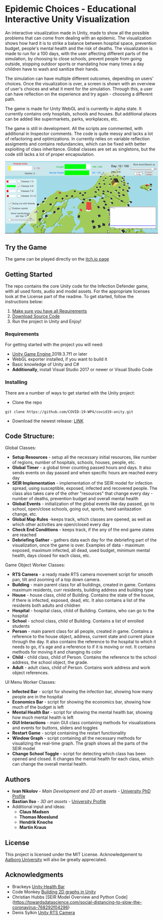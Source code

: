 # Epidemic Choices - Educational Interactive Unity Visualization

An interactive visualization made in Unity, made to show all the possible problems that can come from dealing with an epidemic. The visualization shows how hard it is to strike a balance between hospital space, prevention budget, people's mental health and the risk of deaths. The visualization is made to run for a 100 days, with the user affecting different parts of the simulation, by choosing to close schools, prevent people from going outside, stopping outdoor sports or mandating how many times a day children have to wash and sanitize their hands.

The simulation can have multiple different outcomes, depending on users' choices. Once the visualization is over, a screen is shown with an overview of user's choices and what it ment for the simulation. Through this, a user can have reflection on the experience and try again - choosing a different path.

The game is made for Unity WebGL and is currently in alpha state. It currently contains only hospitals, schools and houses. But additional places can be added like supermarkets, parks, workplaces, etc.

The game is still in development. All the scripts are commented, with additional in Inspector comments. The code is quite messy and lacks a lot of refactoring and optimizations. In currently relies on variable reflection assigments and contains redundancies, which can be fixed with better exploiting of class inheritance. Global classes are set as singletons, but the code still lacks a lot of proper encapsulation.

![Gameplay Gif](GameImages/version2Gif_forPresentation.gif)

## Try the Game
The game can be played directly on the [itch.io page ]()
<!-- [Image Start Screen](docs/CONTRIBUTING.md)-->

## Getting Started
The repo contains the core Unity code for the Infection Defender game, with all used fonts, audio and model assets. For the appropriate licenses look at the License part of the readme. To get started, follow the instructions below:
1.  [Make sure you have all Requirements](#-requirements)
2.  [Download Source Code](#-installing)
3.  Run the project in Unity and Enjoy!

### Requirements
For getting started with the project you will need:

 - [Unity Game Engine ](https://unity3d.com/) 2019.3.7f1 or later
 - WebGL exporter installed, if you want to build it
 - Basic knowledge of Unity and C#
 - **Additionally**, install Visual Studio 2017 or newer or Visual Studio Code



### Installing
There are a number of ways to get started with the Unity project:

 - Clone the repo
```
git clone https://github.com/COVID-19-WP4/covid19-unity.git
```
 - Download the newest release: [LINK]()

## Code Structure:

Global Classes:

   - **Setup Resources** - setup all the necessary initial resources, like number of regions, number of hospitals, schools, houses, people, etc.
   - **Global Timer** - a global timer counting passed hours and days. It also sends events on day passed and when specific hours are reached every day
   - **SEIR Implementation** - implementation of the SEIR model for infection spread, using susceptible, exposed, infected and recovered people. The class also takes care of the other "resources" that change every day - number of deaths, prevention budget and overall mental health
   - **Global Events** - initialization of the global events like day passed, go to school, open/close schools, going out, sports, hand sanitazation change, etc.
   - **Global Map Rules** -keeps track, which classes are opened, as well as which other activities are open/closed every day
   - **Check End Conditions** - keeps track, if the any of the end game states are reached
   - **Debriefing Gather** - gathers data each day for the debriefing part of the visualization, once the game is over. Examples of data - maximum exposed, maximum infected, all dead, used budget, minimum mental health, days closed for each class, etc.
   
	 
Game Object Worker Classes:

  - **RTS Camera** - a ready made RTS camera movement script for smooth pan, tilt and zooming of a top down camera.
  - **Building** - main parent class for all buildings, created in game. Contains maximum residents, curr residents, building address and building type
  - **House** - house class, child of Building. Contains the state of the house, if there is infected, exposed, dead, etc. It also contains a list of the residents both adults and children
  - **Hospital** - hospital class, child of Building. Contains, who can go to the hospital
  - **School** - school class, child of Building. Contains a list of enrolled students
  - **Person** - main parent class for all people, created in game. Contains a reference to the house object, address, current state and current place through the day. It also contains the reference to the hospital to which it needs to go, it's age and a reference to if it is moving or not. It contains methods for moving it and changing its color
  - **Child** - child class, child of Person. Contains the reference to the school address, the school object, the grade.
  - **Adult** - adult class, child of Person. Contains work address and work object references.
	 
UI Menu Worker Classes:

  - **Infected Bar** - script for showing the infection bar, showing how many people are in the hospital
  - **Economics Bar** - script for showing the economics bar, showing how much of the budget is left
  - **Mental Health Bar** - script for showing the mental health bar, showing how much mental health is left
  - **GUI Interactions** - main GUI class containing methods for visualizations and events for buttons, sliders and toggles
  - **Restart Game** - script containing the restart functionality
  - **Window Graph** - script containing all the necessary methods for visualizing the real-time graph. The graph shows all the parts of the SEIR model
  - **Change School Toggle** - script for detecting which class has been opened and closed. It changes the mental health for each class, which can change the overall mental health.
  
## Authors

 -  **Ivan Nikolov**  -  _Main Development and 2D art assets_  -  [University PhD Profile](https://vbn.aau.dk/en/persons/136267)
 -  **Bastian Ilso**  -  _3D art assets_  -  [University Profile](https://vbn.aau.dk/en/persons/137891)
 - Additional input and ideas:
	 - **Claus Madsen**
	 - **Thomas Moeslund**
	 - **Hendrik Knoche**
	 - **Martin Kraus**


## License

This project is licensed under the MIT License. Acknowledgement to [Aalborg University](https://www.en.aau.dk/) will also be greatly appreciated.

## Acknowledgments

-   Brackeys  [Unity Health Bar](https://youtu.be/BLfNP4Sc_iA)
-   Code Monkey [Building 2D graphs in Unity](https://youtu.be/CmU5-v-v1Qo)
-   Christian Hubbs [SEIR Model Overview and Python Code] (https://towardsdatascience.com/social-distancing-to-slow-the-coronavirus-768292f04296)
-   Denis Sylkin [Unity RTS Camera](https://assetstore.unity.com/packages/tools/camera/rts-camera-43321)
